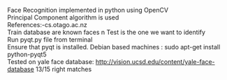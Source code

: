 Face Recognition implemented in python using OpenCV <br> 
Principal Component algorithm is used<br>
References:-cs.otago.ac.nz <br>
Train database are known faces n Test is the one we want to identify<br>
Run  pyqt.py file from terminal<br>
Ensure that pyqt is installed. Debian based machines : sudo apt-get  install python-pyqt5<br>
Tested on  yale face database: http://vision.ucsd.edu/content/yale-face-database
13/15 right matches<br>


